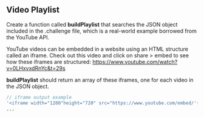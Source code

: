 ## Video Playlist
Create a function called **buildPlaylist** that searches the JSON object included in the .challenge file, which is a real-world example borrowed from the YouTube API. 

YouTube videos can be embedded in a website using an HTML structure called an iframe. Check out this video and click on share > embed to see how these iframes are structured: https://www.youtube.com/watch?v=0LHxvxdRnYc&t=29s

**buildPlaylist** should return an array of these iframes, one for each video in the JSON object.

```javascript
// iframe output example
'<iframe width="1280"height="720" src="https://www.youtube.com/embed/'{insert video embed code here}'?rel=0&amp;controls=0&amp;showinfo=0" frameborder="0" allowfullscreen></iframe>'
,,,

